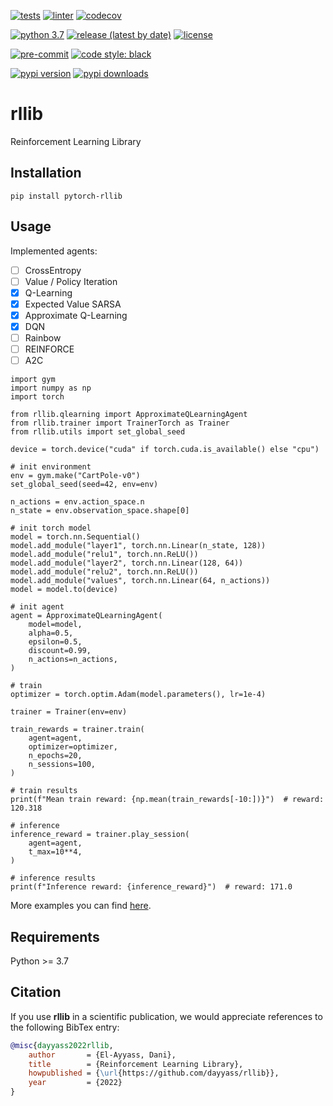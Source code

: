 [![tests](https://github.com/dayyass/rllib/actions/workflows/tests.yml/badge.svg)](https://github.com/dayyass/rllib/actions/workflows/tests.yml)
[![linter](https://github.com/dayyass/rllib/actions/workflows/linter.yml/badge.svg)](https://github.com/dayyass/rllib/actions/workflows/linter.yml)
[![codecov](https://codecov.io/gh/dayyass/rllib/branch/main/graph/badge.svg?token=45O5NRAD8G)](https://codecov.io/gh/dayyass/rllib)

[![python 3.7](https://img.shields.io/badge/python-3.7-blue.svg)](https://github.com/dayyass/rllib#requirements)
[![release (latest by date)](https://img.shields.io/github/v/release/dayyass/rllib)](https://github.com/dayyass/rllib/releases/latest)
[![license](https://img.shields.io/github/license/dayyass/rllib?color=blue)](https://github.com/dayyass/rllib/blob/main/LICENSE)

[![pre-commit](https://img.shields.io/badge/pre--commit-enabled-black)](https://github.com/dayyass/rllib/blob/main/.pre-commit-config.yaml)
[![code style: black](https://img.shields.io/badge/code%20style-black-000000.svg)](https://github.com/psf/black)

[![pypi version](https://img.shields.io/pypi/v/pytorch-rllib)](https://pypi.org/project/pytorch-rllib)
[![pypi downloads](https://img.shields.io/pypi/dm/pytorch-rllib)](https://pypi.org/project/pytorch-rllib)

# rllib
Reinforcement Learning Library

## Installation
```
pip install pytorch-rllib
```

## Usage
Implemented agents:
- [ ] CrossEntropy
- [ ] Value / Policy Iteration
- [x] Q-Learning
- [x] Expected Value SARSA
- [x] Approximate Q-Learning
- [x] DQN
- [ ] Rainbow
- [ ] REINFORCE
- [ ] A2C

```python3
import gym
import numpy as np
import torch

from rllib.qlearning import ApproximateQLearningAgent
from rllib.trainer import TrainerTorch as Trainer
from rllib.utils import set_global_seed

device = torch.device("cuda" if torch.cuda.is_available() else "cpu")

# init environment
env = gym.make("CartPole-v0")
set_global_seed(seed=42, env=env)

n_actions = env.action_space.n
n_state = env.observation_space.shape[0]

# init torch model
model = torch.nn.Sequential()
model.add_module("layer1", torch.nn.Linear(n_state, 128))
model.add_module("relu1", torch.nn.ReLU())
model.add_module("layer2", torch.nn.Linear(128, 64))
model.add_module("relu2", torch.nn.ReLU())
model.add_module("values", torch.nn.Linear(64, n_actions))
model = model.to(device)

# init agent
agent = ApproximateQLearningAgent(
    model=model,
    alpha=0.5,
    epsilon=0.5,
    discount=0.99,
    n_actions=n_actions,
)

# train
optimizer = torch.optim.Adam(model.parameters(), lr=1e-4)

trainer = Trainer(env=env)

train_rewards = trainer.train(
    agent=agent,
    optimizer=optimizer,
    n_epochs=20,
    n_sessions=100,
)

# train results
print(f"Mean train reward: {np.mean(train_rewards[-10:])}")  # reward: 120.318

# inference
inference_reward = trainer.play_session(
    agent=agent,
    t_max=10**4,
)

# inference results
print(f"Inference reward: {inference_reward}")  # reward: 171.0
```

More examples you can find [here](https://github.com/dayyass/rllib/tree/main/examples).

## Requirements
Python >= 3.7

## Citation
If you use **rllib** in a scientific publication, we would appreciate references to the following BibTex entry:
```bibtex
@misc{dayyass2022rllib,
    author       = {El-Ayyass, Dani},
    title        = {Reinforcement Learning Library},
    howpublished = {\url{https://github.com/dayyass/rllib}},
    year         = {2022}
}
```
